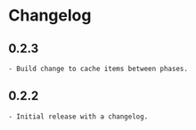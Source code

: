 # Changelog

## 0.2.3

    - Build change to cache items between phases.

## 0.2.2

    - Initial release with a changelog.